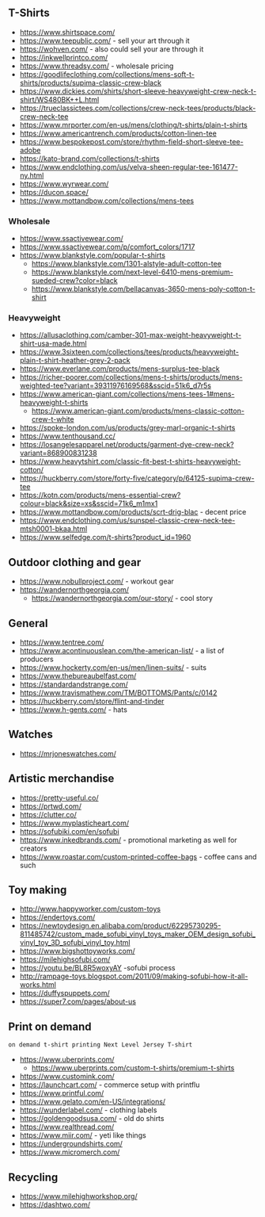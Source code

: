 ## T-Shirts

- https://www.shirtspace.com/
- https://www.teepublic.com/ - sell your art through it
- https://wohven.com/ - also could sell your are through it
- https://inkwellprintco.com/
- https://www.threadsy.com/ - wholesale pricing
- https://goodlifeclothing.com/collections/mens-soft-t-shirts/products/supima-classic-crew-black
- https://www.dickies.com/shirts/short-sleeve-heavyweight-crew-neck-t-shirt/WS480BK++L.html
- https://trueclassictees.com/collections/crew-neck-tees/products/black-crew-neck-tee
- https://www.mrporter.com/en-us/mens/clothing/t-shirts/plain-t-shirts
- https://www.americantrench.com/products/cotton-linen-tee
- https://www.bespokepost.com/store/rhythm-field-short-sleeve-tee-adobe
- https://kato-brand.com/collections/t-shirts
- https://www.endclothing.com/us/velva-sheen-regular-tee-161477-ny.html
- https://www.wyrwear.com/
- https://ducon.space/
- https://www.mottandbow.com/collections/mens-tees

### Wholesale

- https://www.ssactivewear.com/
- https://www.ssactivewear.com/p/comfort_colors/1717
- https://www.blankstyle.com/popular-t-shirts
  - https://www.blankstyle.com/1301-alstyle-adult-cotton-tee
  - https://www.blankstyle.com/next-level-6410-mens-premium-sueded-crew?color=black
  - https://www.blankstyle.com/bellacanvas-3650-mens-poly-cotton-t-shirt

### Heavyweight

- https://allusaclothing.com/camber-301-max-weight-heavyweight-t-shirt-usa-made.html
- https://www.3sixteen.com/collections/tees/products/heavyweight-plain-t-shirt-heather-grey-2-pack
- https://www.everlane.com/products/mens-surplus-tee-black
- https://richer-poorer.com/collections/mens-t-shirts/products/mens-weighted-tee?variant=39311976169568&sscid=51k6_d7r5s
- https://www.american-giant.com/collections/mens-tees-1#mens-heavyweight-t-shirts
  - https://www.american-giant.com/products/mens-classic-cotton-crew-t-white
- https://spoke-london.com/us/products/grey-marl-organic-t-shirts
- https://www.tenthousand.cc/
- https://losangelesapparel.net/products/garment-dye-crew-neck?variant=868900831238
- https://www.heavytshirt.com/classic-fit-best-t-shirts-heavyweight-cotton/
- https://huckberry.com/store/forty-five/category/p/64125-supima-crew-tee
- https://kotn.com/products/mens-essential-crew?colour=black&size=xs&sscid=71k6_m1mx1
- https://www.mottandbow.com/products/scrt-drig-blac - decent price
- https://www.endclothing.com/us/sunspel-classic-crew-neck-tee-mtsh0001-bkaa.html
- https://www.selfedge.com/t-shirts?product_id=1960

## Outdoor clothing and gear

- https://www.nobullproject.com/ - workout gear
- https://wandernorthgeorgia.com/
  - https://wandernorthgeorgia.com/our-story/ - cool story

## General

- https://www.tentree.com/
- https://www.acontinuouslean.com/the-american-list/ - a list of producers
- https://www.hockerty.com/en-us/men/linen-suits/ - suits
- https://www.thebureaubelfast.com/
- https://standardandstrange.com/
- https://www.travismathew.com/TM/BOTTOMS/Pants/c/0142
- https://huckberry.com/store/flint-and-tinder
- https://www.h-gents.com/ - hats

## Watches

- https://mrjoneswatches.com/

## Artistic merchandise

- https://pretty-useful.co/
- https://prtwd.com/
- https://clutter.co/
- https://www.myplasticheart.com/
- https://sofubiki.com/en/sofubi
- https://www.inkedbrands.com/ - promotional marketing as well for creators
- https://www.roastar.com/custom-printed-coffee-bags - coffee cans and such

## Toy making

- http://www.happyworker.com/custom-toys
- https://endertoys.com/
- https://newtoydesign.en.alibaba.com/product/62295730295-811485742/custom_made_sofubi_vinyl_toys_maker_OEM_design_sofubi_vinyl_toy_3D_sofubi_vinyl_toy.html
- https://www.bigshottoyworks.com/
- https://milehighsofubi.com/
- https://youtu.be/BL8R5woxyAY -sofubi process
- http://rampage-toys.blogspot.com/2011/09/making-sofubi-how-it-all-works.html
- https://duffyspuppets.com/
- https://super7.com/pages/about-us

## Print on demand

`on demand t-shirt printing Next Level Jersey T‑shirt`

- https://www.uberprints.com/
  - https://www.uberprints.com/custom-t-shirts/premium-t-shirts
- https://www.customink.com/
- https://launchcart.com/ - commerce setup with printflu
- https://www.printful.com/
- https://www.gelato.com/en-US/integrations/
- https://wunderlabel.com/ - clothing labels
- https://goldengoodsusa.com/ - old do shirts
- https://www.realthread.com/
- https://www.miir.com/ - yeti like things
- https://undergroundshirts.com/
- https://www.micromerch.com/

## Recycling
- https://www.milehighworkshop.org/
- https://dashtwo.com/